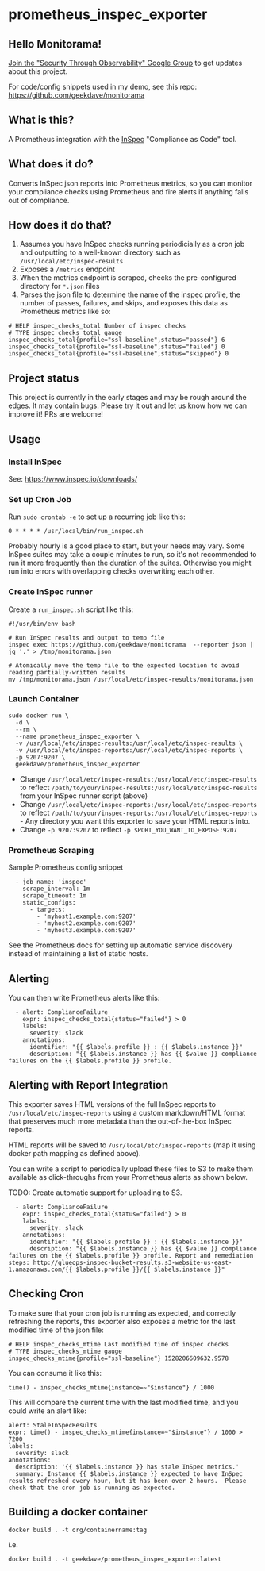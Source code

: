 # prometheus_inspec_exporter

## Hello Monitorama!

[Join the "Security Through Observability" Google Group](https://groups.google.com/forum/#!forum/securitythroughobservability) to get updates about this project.

For code/config snippets used in my demo, see this repo: https://github.com/geekdave/monitorama

## What is this?

A Prometheus integration with the [InSpec](https://www.inspec.io/) "Compliance as Code" tool.

## What does it do?

Converts InSpec json reports into Prometheus metrics, so you can monitor your compliance checks using Prometheus and fire alerts if anything falls out of compliance.

## How does it do that?

1. Assumes you have InSpec checks running periodicially as a cron job and outputting to a well-known directory such as `/usr/local/etc/inspec-results`
1. Exposes a `/metrics` endpoint
1. When the metrics endpoint is scraped, checks the pre-configured directory for `*.json` files
1. Parses the json file to determine the name of the inspec profile, the number of passes, failures, and skips, and exposes this data as Prometheus metrics like so:

```
# HELP inspec_checks_total Number of inspec checks
# TYPE inspec_checks_total gauge
inspec_checks_total{profile="ssl-baseline",status="passed"} 6
inspec_checks_total{profile="ssl-baseline",status="failed"} 0
inspec_checks_total{profile="ssl-baseline",status="skipped"} 0
```

## Project status

This project is currently in the early stages and may be rough around the edges.  It may contain bugs.  Please try it out and let us know how we can improve it!  PRs are welcome!

## Usage

### Install InSpec

See: https://www.inspec.io/downloads/

### Set up Cron Job

Run `sudo crontab -e` to set up a recurring job like this:

```
0 * * * * /usr/local/bin/run_inspec.sh
```

Probably hourly is a good place to start, but your needs may vary.  Some InSpec suites may take a couple minutes to run, so it's not recommended to run it more frequently than the duration of the suites.  Otherwise you might run into errors with overlapping checks overwriting each other.

### Create InSpec runner

Create a `run_inspec.sh` script like this:

```
#!/usr/bin/env bash

# Run InSpec results and output to temp file
inspec exec https://github.com/geekdave/monitorama  --reporter json | jq '.' > /tmp/monitorama.json

# Atomically move the temp file to the expected location to avoid reading partially-written results
mv /tmp/monitorama.json /usr/local/etc/inspec-results/monitorama.json
```

### Launch Container

```
sudo docker run \
  -d \
  --rm \
  --name prometheus_inspec_exporter \
  -v /usr/local/etc/inspec-results:/usr/local/etc/inspec-results \
  -v /usr/local/etc/inspec-reports:/usr/local/etc/inspec-reports \
  -p 9207:9207 \
  geekdave/prometheus_inspec_exporter
```

* Change `/usr/local/etc/inspec-results:/usr/local/etc/inspec-results` to reflect `/path/to/your/inspec-results:/usr/local/etc/inspec-results` from your InSpec runner script (above)
* Change `/usr/local/etc/inspec-reports:/usr/local/etc/inspec-reports` to reflect `/path/to/your/inspec-reports:/usr/local/etc/inspec-reports` - Any directory you want this exporter to save your HTML reports into.
* Change `-p 9207:9207` to reflect `-p $PORT_YOU_WANT_TO_EXPOSE:9207`

### Prometheus Scraping

Sample Prometheus config snippet

```
  - job_name: 'inspec'
    scrape_interval: 1m
    scrape_timeout: 1m
    static_configs:
      - targets:
        - 'myhost1.example.com:9207'
        - 'myhost2.example.com:9207'
        - 'myhost3.example.com:9207'
```

See the Prometheus docs for setting up automatic service discovery instead of maintaining a list of static hosts.  

## Alerting

You can then write Prometheus alerts like this:

```
  - alert: ComplianceFailure
    expr: inspec_checks_total{status="failed"} > 0
    labels:
      severity: slack
    annotations:
      identifier: "{{ $labels.profile }} : {{ $labels.instance }}"
      description: "{{ $labels.instance }} has {{ $value }} compliance failures on the {{ $labels.profile }} profile.
```

## Alerting with Report Integration

This exporter saves HTML versions of the full InSpec reports to `/usr/local/etc/inspec-reports` using a custom markdown/HTML format that preserves much more metadata than the out-of-the-box InSpec reports.  

HTML reports will be saved to `/usr/local/etc/inspec-reports` (map it using docker path mapping as defined above).

You can write a script to periodically upload these files to S3 to make them available as click-throughs from your Prometheus alerts as shown below.

TODO: Create automatic support for uploading to S3.

```
  - alert: ComplianceFailure
    expr: inspec_checks_total{status="failed"} > 0
    labels:
      severity: slack
    annotations:
      identifier: "{{ $labels.profile }} : {{ $labels.instance }}"
      description: "{{ $labels.instance }} has {{ $value }} compliance failures on the {{ $labels.profile }} profile. Report and remediation steps: http://glueops-inspec-bucket-results.s3-website-us-east-1.amazonaws.com/{{ $labels.profile }}/{{ $labels.instance }}"
```

## Checking Cron

To make sure that your cron job is running as expected, and correctly refreshing the reports, this exporter also exposes a metric for the last modified time of the json file:

```
# HELP inspec_checks_mtime Last modified time of inspec checks
# TYPE inspec_checks_mtime gauge
inspec_checks_mtime{profile="ssl-baseline"} 1528206609632.9578
```

You can consume it like this:

```
time() - inspec_checks_mtime{instance=~"$instance"} / 1000
```

This will compare the current time with the last modified time, and you could write an alert like:

```
alert: StaleInSpecResults
expr: time() - inspec_checks_mtime{instance=~"$instance"} / 1000 > 7200
labels:
  severity: slack
annotations:
  description: '{{ $labels.instance }} has stale InSpec metrics.'
  summary: Instance {{ $labels.instance }} expected to have InSpec results refreshed every hour, but it has been over 2 hours.  Please check that the cron job is running as expected.
```

## Building a docker container

```
docker build . -t org/containername:tag
```

i.e.

```
docker build . -t geekdave/prometheus_inspec_exporter:latest
```
